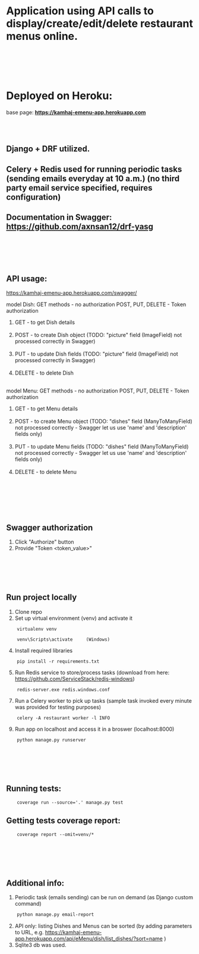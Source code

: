 # Application using API calls to display/create/edit/delete restaurant menus online. </br></br>

<br/><br/>
# Deployed on Heroku: 
base page: 	**https://kamhaj-emenu-app.herokuapp.com**

<br/><br/>
## Django + DRF utilized.
## Celery + Redis used for running periodic tasks (sending emails everyday at 10 a.m.) (no third party email service specified, requires configuration)
## Documentation in Swagger: https://github.com/axnsan12/drf-yasg

<br/><br/><br/><br/>
## API usage:
https://kamhaj-emenu-app.herokuapp.com/swagger/

model Dish:
GET methods - no authorization 
POST, PUT, DELETE - Token authorization 

1.  GET    - to get Dish details  </br></br>
2.  POST   - to create Dish object (TODO: "picture" field (ImageField) not processed correctly in Swagger) </br></br>
3.  PUT    - to update Dish fields (TODO: "picture" field (ImageField) not processed correctly in Swagger) </br></br>
4.  DELETE - to delete Dish </br></br>

model Menu:
GET methods - no authorization 
POST, PUT, DELETE - Token authorization 

1.  GET    - to get Menu details </br></br>
2.  POST   - to create Menu object (TODO: "dishes" field (ManyToManyField) not processed correctly - Swagger let us use 'name' and 'description' fields only) </br></br>
3.  PUT    - to update Menu fields (TODO: "dishes" field (ManyToManyField) not processed correctly - Swagger let us use 'name' and 'description' fields only) </br></br>
4.  DELETE - to delete Menu </br></br>

<br/><br/><br/><br/>
## Swagger authorization
1. Click "Authorize" button
2. Provide "Token <token_value>"

<br/><br/><br/><br/>
## Run project locally
1. Clone repo
2. Set up virtual environment (venv) and activate it
```console
	virtualenv venv
```
```console
	venv\Scripts\activate     (Windows)
```
4. Install required libraries
```console
	pip install -r requirements.txt
```
5. Run Redis service to store/process tasks (download from here: https://github.com/ServiceStack/redis-windows)
```console
	redis-server.exe redis.windows.conf
```
7. Run a Celery worker to pick up tasks (sample task invoked every minute was provided for testing purposes)
```console
	celery -A restaurant worker -l INFO
```
9. Run app on localhost and access it in a broswer (localhost:8000)
```console
	python manage.py runserver
```




<br/><br/><br/><br/>
## Running tests:
```console
	coverage run --source='.' manage.py test 
```
## Getting tests coverage report:
```console
	coverage report --omit=venv/*
```


<br/><br/><br/><br/>
## Additional info:
1. Periodic task (emails sending) can be run on demand (as Django custom command)
```bash
	python manage.py email-report
``` 
2. API only: listing Dishes and Menus can be sorted (by adding parameters to URL, e.g. https://kamhaj-emenu-app.herokuapp.com/api/eMenu/dish/list_dishes/?sort=name )
3. Sqlite3 db was used.
